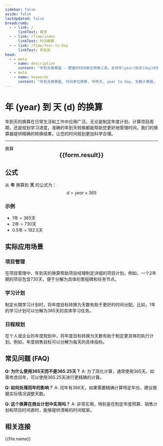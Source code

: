 ```yaml
---
sidebar: false
aside: false
lastUpdated: false
breadcrumb:
  - - link: /
      linkText: 首页
  - - link: /Time/index
      linkText: 时间换算
  - - link: /Time/Year-to-Day
      linkText: 年到天
head:
  - - meta
    - name: description
      content: "年到天换算器 - 便捷的时间单位转换工具。支持年(year)到天(day)的精确换算，适用于日程规划、项目管理、学习计划等场景。提供详细换算公式和实用建议。"
  - - meta
    - name: keywords
      content: "年到天换算器, 时间单位换算, 年转天, year to day, 天数计算器, 日程规划, 项目管理, 学习计划, 时间规划, 日历计算"
---
```

# 年 (year) 到 天 (d) 的换算

年到天的换算在日常生活和工作中应用广泛。无论是制定年度计划、计算项目周期，还是规划学习进度，准确的年到天转换都能帮助您更好地管理时间。我们的换算器提供精确的转换结果，让您的时间规划更加科学合理。

---
<script setup>
import { onMounted, reactive, inject, ref } from 'vue'
import { NButton,NForm ,NFormItem,NInput,NInputNumber,NSelect,NCard,useMessage,NGrid ,NGi  } from 'naive-ui'
import { defineClientComponent } from 'vitepress'
import { Time } from '../../files';

const convert = inject('convert')

const form = reactive({
  number: null,
  result: '',
  title: '年到天换算器',
  seoKey: ['年到天换算', '天数计算器', '日程规划', '项目管理', '学习计划', '时间规划', '日历计算', '年度计划']
})

const seoKey = form.seoKey

const convertHandler = () => {
  if (form.number !== null && !isNaN(form.number)) {
    const convertedValue = parseFloat(form.number) * 365
    form.result = `${form.number}年 = ${convertedValue.toFixed(0)}天`
  } else {
    form.result = '请输入有效的数值。'
  }
}
</script>

<n-card :title="form.title" size="small" :bordered="false" style="margin-bottom: 16px">
  <n-form size="large" :model="form">
    <n-form-item label="年">
      <n-input-number v-model:value="form.number" placeholder="输入年数" style="width: 100%" />
    </n-form-item>
    <n-form-item>
      <n-button type="info" @click="convertHandler" block>换算</n-button>
    </n-form-item>
  </n-form>
  <template #footer>
    <div style="font-size: 12px; color: #666; text-align: center;">
      <span v-for="(keyword, index) in seoKey" :key="index">
        {{ keyword }}<span v-if="index < seoKey.length - 1"> | </span>
      </span>
    </div>
  </template>
</n-card>

<n-card  embedded :bordered="false" hoverable>
  <div  style="text-align:center;font-size:20px;">
    <strong>{{form.result}}</strong>
  </div>
</n-card>

## 公式

从 **年** 换算到 **天** 的公式为：
$$ d = year \times 365 $$

### 示例
- 1年 = 365天
- 2年 = 730天
- 0.5年 = 182.5天

## 实际应用场景

### 项目管理
在项目管理中，年到天的换算帮助项目经理制定详细的项目计划。例如，一个2年期的项目包含730天，便于分解为具体的里程碑和任务节点。

### 学习计划
制定长期学习计划时，将年度目标转换为天数有助于更好的时间分配。比如，1年的学习计划可以分解为365天的具体学习任务。

### 日程规划
在个人或企业的年度规划中，将年度目标转换为天数有助于制定更具体的执行计划。例如，年度销售目标可以分解为每天的具体指标。

## 常见问题 (FAQ)

**Q: 为什么使用365天而不是365.25天？**
A: 为了简化计算，通常使用365天。如需考虑闰年，可以使用365.25天进行更精确的计算。

**Q: 如何处理闰年的影响？**
A: 闰年有366天，如果需要精确计算特定年份，建议根据实际情况调整天数。

**Q: 这个换算在商业计划中实用吗？**
A: 非常实用，特别是在制定年度预算、销售计划和项目时间表时，能够提供清晰的时间框架。
## 相关连接
<n-grid x-gap="12" :cols="2">
  <n-gi v-for="(file, index) in Time" :key="index">
    <n-button
      text
      tag="a"
      :href="file.path"
      type="info"
    >
      {{file.name}}
    </n-button>
  </n-gi>
</n-grid>